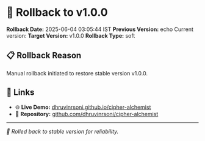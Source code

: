 # 🔄 Rollback to v1.0.0

**Rollback Date:** 2025-06-04 03:05:44 IST
**Previous Version:**  echo Current version: 
**Target Version:** v1.0.0
**Rollback Type:** soft

## 📋 Rollback Reason
Manual rollback initiated to restore stable version v1.0.0.

## 🔗 Links
- 🌐 **Live Demo:** [dhruvinrsoni.github.io/cipher-alchemist](https://dhruvinrsoni.github.io/cipher-alchemist/)
- 📱 **Repository:** [github.com/dhruvinrsoni/cipher-alchemist](https://github.com/dhruvinrsoni/cipher-alchemist)

---
*🔮 Rolled back to stable version for reliability.*

